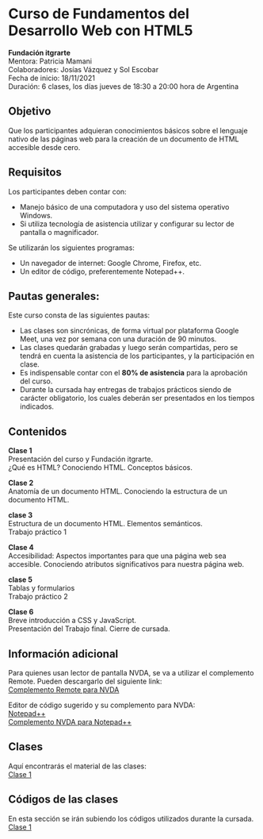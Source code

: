 # Curso de Fundamentos del Desarrollo Web con HTML5

**Fundación itgrarte**  
Mentora: Patricia Mamani  
Colaboradores: Josías Vázquez y Sol Escobar  
Fecha de inicio: 18/11/2021  
Duración: 6 clases, los días jueves de 18:30 a 20:00 hora de Argentina  

## Objetivo
Que los participantes adquieran conocimientos básicos sobre el lenguaje nativo de las páginas web para la creación de un documento de HTML accesible desde cero.

## Requisitos 
Los participantes deben contar con: 
* Manejo básico de una computadora  y uso del sistema operativo Windows.
* Si utiliza tecnología de asistencia utilizar y configurar su lector de pantalla o magnificador.

Se utilizarán los siguientes programas:
* Un navegador de internet: Google Chrome, Firefox, etc.
* Un editor de código, preferentemente Notepad++.

## Pautas generales:

Este curso consta de las siguientes pautas:
* Las clases son sincrónicas, de forma virtual por plataforma Google Meet, una vez por semana con una duración de 90 minutos.
* Las clases quedarán grabadas y luego serán compartidas, pero se tendrá en cuenta la asistencia de los participantes, y la participación en clase.
* Es indispensable contar con el **80% de asistencia** para la aprobación del curso.
* Durante la cursada hay entregas de trabajos prácticos siendo de carácter obligatorio, los cuales deberán ser presentados en los tiempos indicados.

## Contenidos
**Clase 1**  
Presentación del curso y Fundación itgrarte.  
¿Qué es HTML? Conociendo HTML. Conceptos básicos.

**Clase 2**  
Anatomía de un documento HTML. Conociendo la estructura de un documento HTML.

**clase 3**  
Estructura de un documento HTML. Elementos semánticos.  
Trabajo práctico 1

**Clase 4**  
Accesibilidad: Aspectos importantes para que una página web sea accesible. Conociendo atributos significativos para nuestra página web.

**clase 5**  
Tablas y formularios  
Trabajo práctico 2

**Clase 6**  
Breve introducción a CSS y JavaScript.  
Presentación del Trabajo final. Cierre de cursada. 

## Información adicional  

Para quienes usan lector de pantalla NVDA, se va a utilizar el complemento Remote. Pueden descargarlo del siguiente link:   
[Complemento Remote para NVDA](https://nvda.es/2017/10/21/nvda-remote-support/)  

Editor de código sugerido y su complemento para NVDA:  
[Notepad++](https://notepad-plus-plus.org/downloads/)  
[Complemento NVDA para Notepad++](https://nvda.es/2018/03/27/notepad/)  


## Clases
Aquí encontrarás el material de las clases:   
[Clase 1](clase1.md)   

## Códigos de las clases
En esta sección se irán subiendo los códigos utilizados durante la cursada.  
[Clase 1](codigos/clase1.zip)  
